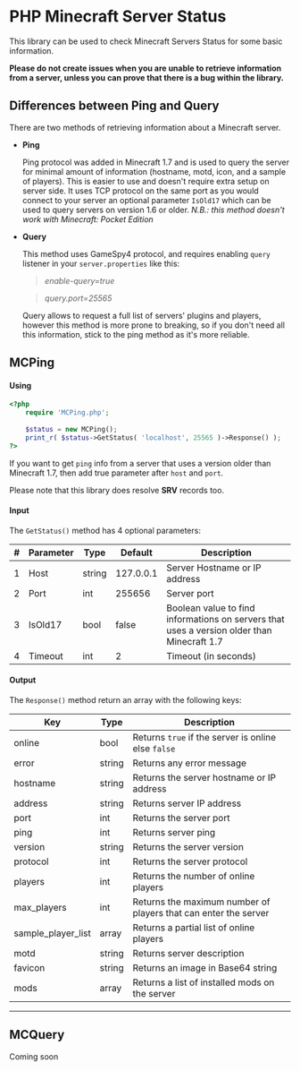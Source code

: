 # PHP Minecraft Server Status

This library can be used to check Minecraft Servers Status for some basic information.

**Please do not create issues when you are unable to retrieve information from a server, unless you can prove that there is a bug within the library.**

## Differences between Ping and Query
There are two methods of retrieving information about a Minecraft server.

* **Ping**

    Ping protocol was added in Minecraft 1.7 and is used to query the server for minimal amount of information (hostname, motd, icon, and a sample of players). 
    This is easier to use and doesn't require extra setup on server side. 
    It uses TCP protocol on the same port as you would connect to your server an optional parameter `IsOld17` which can be used to query servers on version 1.6 or older.
    *N.B.: this method doesn't work with Minecraft: Pocket Edition*

* **Query**

    This method uses GameSpy4 protocol, and requires enabling `query` listener in your `server.properties` like this:

    >*enable-query=true*
    
    >*query.port=25565*

    Query allows to request a full list of servers' plugins and players, however this method is more prone to breaking, so if you don't need all this information, stick to the ping method as it's more reliable.

## MCPing
#### Using
```php
<?php
	require 'MCPing.php';	
	
	$status = new MCPing();
	print_r( $status->GetStatus( 'localhost', 25565 )->Response() );	
?>
```

If you want to get `ping` info from a server that uses a version older than Minecraft 1.7,
then add true parameter after `host` and `port`.

Please note that this library does resolve **SRV** records too.

#### Input
The `GetStatus()` method has 4 optional parameters:

\# | Parameter | Type | Default |Description
---|-----------|------|---------|-----------
1 | Host | string | 127.0.0.1 |Server Hostname or IP address
2 | Port | int| 255656 | Server port
3 | IsOld17 | bool | false | Boolean value to find informations on servers that uses a version older than Minecraft 1.7
4 | Timeout | int | 2 | Timeout (in seconds)

#### Output
The `Response()` method return an array with the following keys:

Key|Type|Description
---|----|------------
online|bool|Returns `true` if the server is online else `false`
error|string|Returns any error message
hostname|string|Returns the server hostname or IP address 
address|string|Returns server IP address
port|int|Returns the server port
ping|int|Returns server ping
version|string|Returns the server version
protocol|int|Returns the server protocol
players|int|Returns the number of online players
max_players|int|Returns the maximum number of players that can enter the server
sample_player_list|array|Returns a partial list of online players
motd|string|Returns server description
favicon|string|Returns an image in Base64 string
mods|array|Returns a list of installed mods on the server

----

## MCQuery
Coming soon




